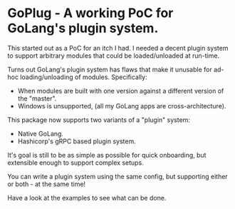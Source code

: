 # GoPlug - A working PoC for GoLang's plugin system.

This started out as a PoC for an itch I had.
I needed a decent plugin system to support arbitrary modules that could be loaded/unloaded at run-time.

Turns out GoLang's plugin system has flaws that make it unusable for ad-hoc loading/unloading of modules.
Specifically:
- When modules are built with one version against a different version of the "master".
- Windows is unsupported, (all my GoLang apps are cross-architecture).

This package now supports two variants of a "plugin" system:
- Native GoLang.
- Hashicorp's gRPC based plugin system.

It's goal is still to be as simple as possible for quick onboarding, but extensible enough to support complex setups.

You can write a plugin system using the same config, but supporting either or both - at the same time!

Have a look at the examples to see what can be done.
